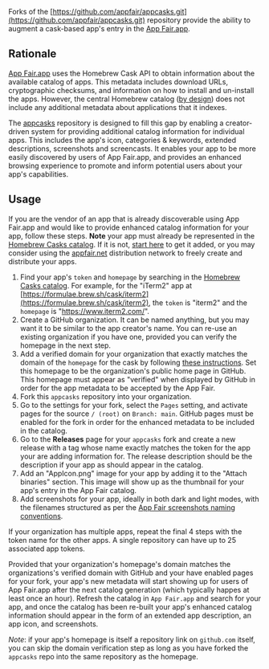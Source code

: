 Forks of the [https://github.com/appfair/appcasks.git](https://github.com/appfair/appcasks.git) repository provide the ability to augment a cask-based app's entry in the [App Fair.app](https://www.appfair.app).

## Rationale

[App Fair.app](https://www.appfair.app) uses the Homebrew Cask API to obtain information about the available catalog of apps. This metadata includes download URLs, cryptographic checksums, and information on how to install and un-install the apps. However, the central Homebrew catalog ([by design](https://docs.brew.sh/Acceptable-Casks#homebrew-cask-is-not-a-discoverability-service)) does not include any additional metadata about applications that it indexes.

The [appcasks](https://github.com/appfair/appcasks.git) repository is designed to fill this gap by enabling a creator-driven system for providing additional catalog information for individual apps. This includes the app's icon, categories & keywords, extended descriptions, screenshots and screencasts. It enables your app to be more easily discovered by users of App Fair.app, and provides an enhanced browsing experience to promote and inform potential users about your app's capabilities.

## Usage

If you are the vendor of an app that is already discoverable using App Fair.app and would like to provide enhanced catalog information for your app, follow these steps. **Note** your app must already be represented in the [Homebrew Casks catalog](https://formulae.brew.sh/cask/). If it is not, [start here](https://docs.brew.sh/Acceptable-Casks) to get it added, or you may consider using the [appfair.net](https://appfair.net) distribution network to freely create and distribute your apps.

1. Find your app's `token` and `homepage` by searching in the [Homebrew Casks catalog](https://formulae.brew.sh/cask/). For example, for the "iTerm2" app at [https://formulae.brew.sh/cask/iterm2](https://formulae.brew.sh/cask/iterm2), the `token` is "iterm2" and the `homepage` is "https://www.iterm2.com/".
2. Create a GitHub organization. It can be named anything, but you may want it to be similar to the app creator's name. You can re-use an existing organization if you have one, provided you can verify the homepage in the next step.
3. Add a verified domain for your organization that exactly matches the domain of the `homepage` for the cask by following [these instructions](https://docs.github.com/en/pages/configuring-a-custom-domain-for-your-github-pages-site/verifying-your-custom-domain-for-github-pages#verifying-a-domain-for-your-organization-site). Set this homepage to be the organization's public home page in GitHub. This homepage must appear as "verified" when displayed by GitHub in order for the app metadata to be accepted by the App Fair.
4. Fork this `appcasks` repository into your organization.
5. Go to the settings for your fork, select the `Pages` setting, and activate pages for the source `/ (root)` on `Branch: main`. GitHub pages must be enabled for the fork in order for the enhanced metadata to be included in the catalog.
6. Go to the **Releases** page for your `appcasks` fork and create a new release with a tag whose name exactly matches the token for the app your are adding information for. The release description should be the description if your app as should appear in the catalog.
7. Add an "AppIcon.png" image for your app by adding it to the "Attach binaries" section. This image will show up as the thumbnail for your app's entry in the App Fair catalog.
8. Add screenshots for your app, ideally in both dark and light modes, with the filenames structured as per the [App Fair screenshots naming conventions](https://www.appfair.net/#app-screenshots).

If your organization has multiple apps, repeat the final 4 steps with the token name for the other apps. A single repository can have up to 25 associated app tokens.

Provided that your organization's homepage's domain matches the organizations's verified domain with GitHub and your have enabled pages for your fork, your app's new metadata will start showing up for users of App Fair.app after the next catalog generation (which typically happes at least once an hour). Refresh the catalog in `App Fair.app` and search for your app, and once the catalog has been re-built your app's enhanced catalog information should appear in the form of an extended app description, an app icon, and screenshots.

_Note_: if your app's homepage is itself a repository link on `github.com` itself, you can skip the domain verification step as long as you have forked the `appcasks` repo into the same repository as the homepage.
